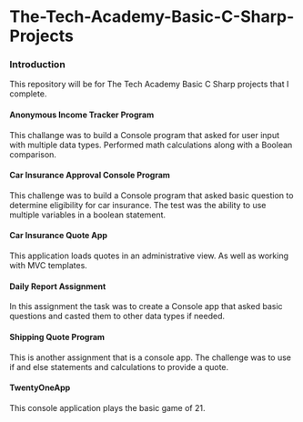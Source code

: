 # The-Tech-Academy-Basic-C-Sharp-Projects


<h3>Introduction</h3>
	This repository will be for The Tech Academy Basic C Sharp projects that I complete.

<h4>Anonymous Income Tracker Program</h4>
	This challange was to build a Console program that asked for user input with multiple data types. Performed math calculations along with a Boolean comparison. 

<h4>Car Insurance Approval Console Program</h4>
	This challenge was to build a Console program that asked basic question to determine eligibility for car insurance. The test was the ability to use multiple variables in a boolean statement.
	
<h4>Car Insurance Quote App</h4>
	This application loads quotes in an administrative view. As well as working with MVC templates. 

<h4>Daily Report Assignment</h4>
	In this assignment the task was to create a Console app that asked basic questions and casted them to other data types if needed. 

<h4>Shipping Quote Program</h4>
	This is another assignment that is a console app. The challenge was to use if and else statements and calculations to provide a quote.

<h4>TwentyOneApp</h4>
	This console application plays the basic game of 21. 
	

 
  
  

    
